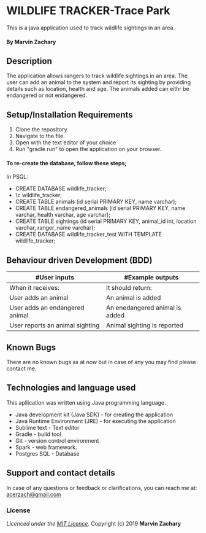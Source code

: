 # WILDLIFE TRACKER-Trace Park

This is a java application used to track wildlife sightings in an area.

#### By **Marvin Zachary**

## Description

 The application allows rangers to track wildlife sightings in an area. The user can add an animal to the system and report its sighting by providing details such as location, health and age. The animals added can eithr be endangered or not endangered. 

## Setup/Installation Requirements
1. Clone the repository.
2. Navigate to the file.
3. Open with the text editor of your choice
4. Run "gradle run" to open the application on your browser.

#### To re-create the database, follow these steps;
In PSQL:
* CREATE DATABASE wildlife_tracker;
* \c wildlife_tracker;
* CREATE TABLE animals (id serial PRIMARY KEY, name varchar);
* CREATE TABLE endangered_animals (id serial PRIMARY KEY, name varchar, health varchar, age varchar);
* CREATE TABLE sightings (id serial PRIMARY KEY, animal_id int, location varchar, ranger_name varchar);
* CREATE DATABASE wildlife_tracker_test WITH TEMPLATE wildlife_tracker;

## Behaviour driven Development (BDD)
|#User inputs   |  #Example outputs |         
|---------------|-------------------|
|When it receives:               | It should return:                  |
| User adds an animal             | An animal is added                |
| User adds an endangered animal             | An enedangered animal is added |
| User reports an animal sighting            | Animal sighting is reported  |



## Known Bugs
There are no known bugs as at now but in case of any you may find please contact me.



## Technologies and language used
This apllication was written using Java programming language.

* Java development kit (Java SDK) - for creating the application
* Java Runtime Environment (JRE) - for executing the application
* Sublime text - Text editor
* Gradle - build tool
* Git - version control environment
* Spark - web framework.
* Postgres SQL - Database

## Support and contact details
In case of any questions or feedback or clarifications, you can reach me at:
acerzach@gmail.com

### License
*Licenced under the [MIT Licence](LICENCE).*
Copyright (c) 2019 **Marvin Zachary**
